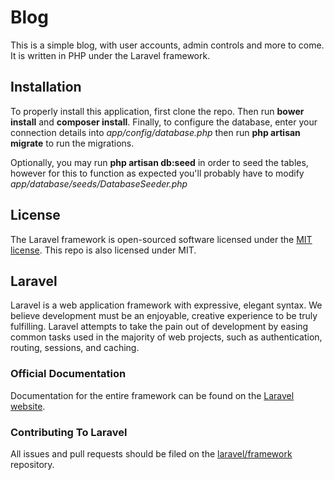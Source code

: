 # Blog

This is a simple blog, with user accounts, admin controls and more to come. It is written in PHP under the Laravel framework.

## Installation

To properly install this application, first clone the repo. Then run **bower install** and **composer install**. Finally, to configure the database, enter your connection details into _app/config/database.php_ then run **php artisan migrate** to run the migrations. 

Optionally, you may run **php artisan db:seed** in order to seed the tables, however for this to function as expected you'll probably have to modify _app/database/seeds/DatabaseSeeder.php_

## License

The Laravel framework is open-sourced software licensed under the [MIT license](http://opensource.org/licenses/MIT). This repo is also licensed under MIT.

## Laravel

Laravel is a web application framework with expressive, elegant syntax. We believe development must be an enjoyable, creative experience to be truly fulfilling. Laravel attempts to take the pain out of development by easing common tasks used in the majority of web projects, such as authentication, routing, sessions, and caching.

### Official Documentation

Documentation for the entire framework can be found on the [Laravel website](http://laravel.com/docs).

### Contributing To Laravel

All issues and pull requests should be filed on the [laravel/framework](http://github.com/laravel/framework) repository.
